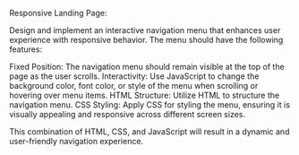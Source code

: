 Responsive Landing Page:

Design and implement an interactive navigation menu that enhances user experience with responsive behavior. The menu should have the following features:

Fixed Position: The navigation menu should remain visible at the top of the page as the user scrolls.
Interactivity: Use JavaScript to change the background color, font color, or style of the menu when scrolling or hovering over menu items.
HTML Structure: Utilize HTML to structure the navigation menu.
CSS Styling: Apply CSS for styling the menu, ensuring it is visually appealing and responsive across different screen sizes.

This combination of HTML, CSS, and JavaScript will result in a dynamic and user-friendly navigation experience.
